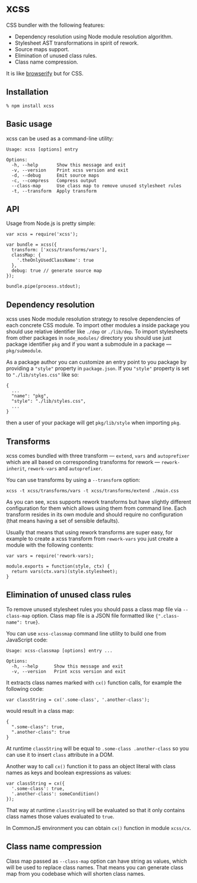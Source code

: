 # xcss

CSS bundler with the following features:

  * Dependency resolution using Node module resolution algorithm.
  * Stylesheet AST transformations in spirit of rework.
  * Source maps support.
  * Elimination of unused class rules.
  * Class name compression.

It is like [browserify][1] but for CSS.

[1]: http://browserify.org

## Installation

    % npm install xcss

## Basic usage

xcss can be used as a command-line utility:

    Usage: xcss [options] entry

    Options:
      -h, --help       Show this message and exit
      -v, --version    Print xcss version and exit
      -d, --debug      Emit source maps
      -c, --compress   Compress output
      --class-map      Use class map to remove unused stylesheet rules
      -t, --transform  Apply transform

## API

Usage from Node.js is pretty simple:

    var xcss = require('xcss');

    var bundle = xcss({
      transform: ['xcss/transforms/vars'],
      classMap: {
        '.theOnlyUsedClassName': true
      },
      debug: true // generate source map
    });

    bundle.pipe(process.stdout);

## Dependency resolution

xcss uses Node module resolution strategy to resolve dependencies of each
concrete CSS module. To import other modules a inside package you should use
relative identifier like `./dep` or `./lib/dep`. To import stylesheets from
other packages in `node_modules/` directory you should use just package
identifier `pkg` and if you want a submodule in a package — `pkg/submodule`.

As a package author you can customize an entry point to you package by providing
a `"style"` property in `package.json`. If you `"style"` property is set to
`"./lib/styles.css"` like so:

    {
      ...
      "name": "pkg",
      "style": "./lib/styles.css",
      ...
    }

then a user of your package will get `pkg/lib/style` when importing `pkg`.

## Transforms

xcss comes bundled with three transform — `extend`, `vars` and `autoprefixer`
which are all based on corresponding transforms for rework — `rework-inherit`,
`rework-vars` and `autoprefixer`.

You can use transforms by using a `--transform` option:

    xcss -t xcss/transforms/vars -t xcss/transforms/extend ./main.css

As you can see, xcss supports rework transforms but have slightly different
configuration for them which allows using them from command line. Each transform
resides in its own module and should require no configuration (that means having
a set of sensible defaults).

Usually that means that using rework transforms are super easy, for example to
create a xcss transform from `rework-vars` you just create a module with the
following contents:

    var vars = require('rework-vars);

    module.exports = function(style, ctx) {
      return vars(ctx.vars)(style.stylesheet);
    }

## Elimination of unused class rules

To remove unused stylesheet rules you should pass a class map file via
`--class-map` option. Class map file is a JSON file formatted like
`{".class-name": true}`.

You can use `xcss-classmap` command line utility to build one from JavaScript
code:

    Usage: xcss-classmap [options] entry ...

    Options:
      -h, --help      Show this message and exit
      -v, --version   Print xcss version and exit

It extracts class names marked with `cx()` function calls, for example the
following code:

    var classString = cx('.some-class', '.another-class');

would result in a class map:

    {
      ".some-class": true,
      ".another-class": true
    }

At runtime `classString` will be equal to `.some-class .another-class` so you
can use it to insert `class` attribute in a DOM.

Another way to call `cx()` function it to pass an object literal with class
names as keys and boolean expressions as values:

    var classString = cx({
      '.some-class': true,
      '.another-class': someCondition()
    });

That way at runtime `classString` will be evaluated so that it only contains
class names those values evaluated to `true`.

In CommonJS environment you can obtain `cx()` function in module `xcss/cx`.

## Class name compression

Class map passed as `--class-map` option can have string as values, which will
be used to replace class names. That means you can generate class map from you
codebase which will shorten class names.
